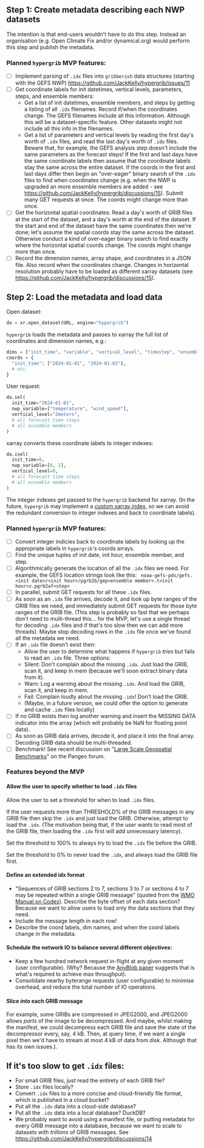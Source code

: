 ## Step 1: Create metadata describing each NWP datasets

The intention is that end-users wouldn't have to do this step. Instead an organisation (e.g. Open Climate Fix and/or dynamical.org) would perform this step and publish the metadata.

### Planned `hypergrib` MVP features:
- [ ] Implement parsing of `.idx` files into `gribberish` data structures (starting with the GEFS NWP) https://github.com/JackKelly/hypergrib/issues/11
- [ ] Get coordinate labels for init datetimes, vertical levels, parameters, steps, and ensemble members:
    - Get a list of init datetimes, ensemble members, and steps by getting a listing of all `.idx` filenames. Record if/when the coordinates change. The GEFS filenames include all this information. Although this will be a dataset-specific feature. Other datasets might not include all this info in the filenames.
    - Get a list of parameters and vertical levels by reading the first day's worth of `.idx` files, and read the last day's worth of `.idx` files. Beware that, for example, the GEFS analysis step doesn't include the same parameters as the forecast steps! If the first and last days have the same coordinate labels then assume that the coordinate labels stay the same across the entire dataset. If the coords in the first and last days differ then begin an "over-eager" binary search of the `.idx` files to find when coordinates change (e.g. when the NWP is upgraded an more ensemble members are added - see https://github.com/JackKelly/hypergrib/discussions/15). Submit many GET requests at once. The coords might change more than once.
- [ ] Get the horizontal spatial coordinates: Read a day's worth of GRIB files at the start of the dataset, and a day's worth at the end of the dataset. If the start and end of the dataset have the same coordinates then we're done; let's assume the spatial coords stay the same across the dataset. Otherwise conduct a kind of over-eager binary search to find exactly where the horizontal spatial coords change. The coords might change more than once.
- [ ] Record the dimension names, array shape, and coordinates in a JSON file. Also record when the coordinates change. Changes in horizontal resolution probably have to be loaded as different xarray datasets (see https://github.com/JackKelly/hypergrib/discussions/15).

## Step 2: Load the metadata and load data

Open dataset:

```python
da = xr.open_dataset(URL, engine="hypergrib")
```

`hypergrib` loads the metadata and passes to xarray the full list of coordinates and dimension names, e.g.:

```python
dims = ["init_time", "variable", "vertical_level", "timestep", "ensemble_member"]
coords = {
  "init_time": ["2024-01-01", "2024-01-02"],
  # etc.
}
```

User request: 

```python
da.sel(
  init_time="2024-01-01",
  nwp_variable=["temperature", "wind_speed"],
  vertical_level="2meters",
  # all forecast time steps
  # all ensemble members
)
```

xarray converts these coordinate labels to integer indexes:

```python
da.isel(
  init_time=0,
  nwp_variable=[0, 1],
  vertical_level=0,
  # all forecast time steps
  # all ensemble members
)
```

The integer indexes get passed to the `hypergrib` backend for xarray. (In the future, `hypergrib` may implement a [custom xarray index](https://docs.xarray.dev/en/stable/internals/how-to-create-custom-index.html), so we can avoid the redundant conversion to integer indexes and back to coordinate labels).

### Planned `hypergrib` MVP features:

- [ ] Convert integer indicies back to coordinate labels by looking up the appropriate labels in `hypergrib`'s coords arrays.
- [ ] Find the unique tuples of init date, init hour, ensemble member, and step.
- [ ] Algorithmically generate the location of all the `.idx` files we need. For example, the GEFS location strings look like this: `
noaa-gefs-pds/gefs.<init date>/<init hour>/pgrb2b/gep<ensemble member>.t<init hour>z.pgrb2af<step>`
- [ ] In parallel, submit GET requests for all these `.idx` files.
- [ ] As soon as an `.idx` file arrives, decode it, and look up byte ranges of the GRIB files we need, and immediately submit GET requests for those byte ranges of the GRIB file. (This step is probably so fast that we perhaps don't need to multi-thread this... for the MVP, let's use a single thread for decoding `.idx` files and if that's too slow then we can add more threads). Maybe stop decoding rows in the `.idx` file once we've found all the metadata we need.
- [ ] If an `.idx` file doesn't exist then:
    - Allow the user to determine what happens if `hypergrib` _tries_ but fails to read an `.idx` file. Three options: 
    - Silent: Don't complain about the missing `.idx`. Just load the GRIB, scan it, and keep in mem (because we'll soon extract binary data from it).
    - Warn: Log a warning about the missing `.idx`. And load the GRIB, scan it, and keep in mem.
    - Fail: Complain loudly about the missing `.idx`! Don't load the GRIB.
    - (Maybe, in a future version, we could offer the option to generate and cache `.idx` files locally)
- [ ] If no GRIB exists then log another warning and insert the MISSING DATA indicator into the array (which will probably be NaN for floating point data).
- [ ] As soon as GRIB data arrives, decode it, and place it into the final array. Decoding GRIB data should be multi-threaded.
- [ ] Benchmark! See recent discussion on "[Large Scale Geospatial Benchmarks](https://discourse.pangeo.io/t/large-scale-geospatial-benchmarks/4498/2)" on the Pangeo forum.

### Features beyond the MVP

#### Allow the user to specify whether to load `.idx` files
Allow the user to set a threshold for when to load `.idx` files.

If the user requests more than THRESHOLD% of the GRIB messages in any GRIB file then skip the `.idx` and just load the GRIB. Otherwise, attempt to load the `.idx`. (The motivation being that, if the user wants to read most of the GRIB file, then loading the `.idx` first will add unnecessary latency).

Set the threshold to 100% to always try to load the `.idx` file before the GRIB.

Set the threshold to 0% to never load the `.idx`, and always load the GRIB file first.

#### Define an extended idx format
- "Sequences of GRIB sections 2 to 7, sections 3 to 7 or sections 4 to 7 may be repeated within a single GRIB message" (quoted from the [WMO Manual on Codes](https://library.wmo.int/records/item/35625-manual-on-codes-volume-i-2-international-codes)). Describe the byte offset of each data section? Because we want to allow users to load only the data sections that they need.
- Include the message length in each row!
- Describe the coord labels, dim names, and when the coord labels change in the metadata.

#### Schedule the network IO to balance several different objectives:
- Keep a few hundred network request in-flight at any given moment (user configurable). (Why? Because the [AnyBlob paper](https://www.vldb.org/pvldb/vol16/p2769-durner.pdf) suggests that is what's required to achieve max throughput).
- Consolidate nearby byterange requests (user configurable) to minimise overhead, and reduce the total number of IO operations.

#### Slice _into_ each GRIB message
For example, some GRIBs are compressed in JPEG2000, and JPEG2000 allows _parts_ of the image to be decompressed. And maybe, whilst making the manifest, we could decompress each GRIB file and save the state of the decompressor every, say, 4 kB. Then, at query time, if we want a single pixel then we'd have to stream at most 4 kB of data from disk. Although that has its own issues.).

## If it's too slow to get `.idx` files:

- For small GRIB files, just read the entirety of each GRIB file?
- Store `.idx` files locally?
- Convert `.idx` files to a more concise and cloud-friendly file format, which is published in a cloud bucket?
- Put all the `.idx` data into a cloud-side database?
- Put all the `.idx` data into a local database? DuckDB?
- We probably want to avoid using a manifest file, or putting metadata for every GRIB message into a database, because we want to scale to datasets with _trillions_ of GRIB messages. See https://github.com/JackKelly/hypergrib/discussions/14

